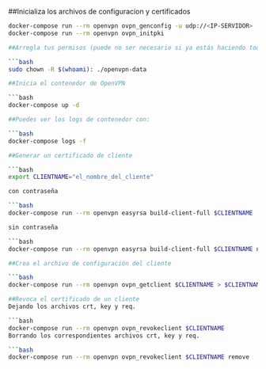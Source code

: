 ##Inicializa los archivos de configuracion y certificados

```bash
docker-compose run --rm openvpn ovpn_genconfig -u udp://<IP-SERVIDOR>
docker-compose run --rm openvpn ovpn_initpki

##Arregla tus permisos (puede no ser necesario si ya estás haciendo todo con root)

```bash
sudo chown -R $(whoami): ./openvpn-data

##Inicia el contenedor de OpenVPN

```bash
docker-compose up -d

##Puedes ver los logs de contenedor con:

```bash
docker-compose logs -f

##Generar un certificado de cliente

```bash
export CLIENTNAME="el_nombre_del_cliente"

con contraseña

```bash
docker-compose run --rm openvpn easyrsa build-client-full $CLIENTNAME

sin contraseña

```bash
docker-compose run --rm openvpn easyrsa build-client-full $CLIENTNAME nopass

##Crea el archivo de configuración del cliente

```bash
docker-compose run --rm openvpn ovpn_getclient $CLIENTNAME > $CLIENTNAME.ovpn

##Revoca el certificado de un cliente
Dejando los archivos crt, key y req.

```bash
docker-compose run --rm openvpn ovpn_revokeclient $CLIENTNAME
Borrando los correspondientes archivos crt, key y req.

```bash
docker-compose run --rm openvpn ovpn_revokeclient $CLIENTNAME remove